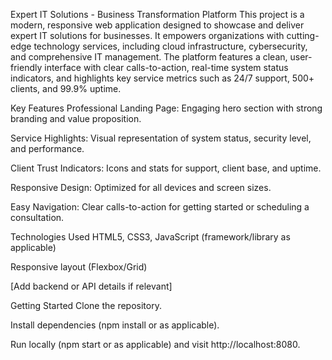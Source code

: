 Expert IT Solutions - Business Transformation Platform
This project is a modern, responsive web application designed to showcase and deliver expert IT solutions for businesses. It empowers organizations with cutting-edge technology services, including cloud infrastructure, cybersecurity, and comprehensive IT management. The platform features a clean, user-friendly interface with clear calls-to-action, real-time system status indicators, and highlights key service metrics such as 24/7 support, 500+ clients, and 99.9% uptime.

Key Features
Professional Landing Page: Engaging hero section with strong branding and value proposition.

Service Highlights: Visual representation of system status, security level, and performance.

Client Trust Indicators: Icons and stats for support, client base, and uptime.

Responsive Design: Optimized for all devices and screen sizes.

Easy Navigation: Clear calls-to-action for getting started or scheduling a consultation.

Technologies Used
HTML5, CSS3, JavaScript (framework/library as applicable)

Responsive layout (Flexbox/Grid)

[Add backend or API details if relevant]

Getting Started
Clone the repository.

Install dependencies (npm install or as applicable).

Run locally (npm start or as applicable) and visit http://localhost:8080.
